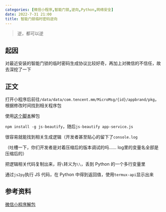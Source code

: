 ```yaml
---
categories: [微信小程序,智能门锁,逆向,Python,网络安全]
date: 2022-7-31 21:00
title: 智能门锁临时密码逆向
---
```


> 逆，都可以逆

## 起因

对最近安装的智能门锁的临时密码生成协议比较好奇，再加上对微信的不信任，故去深挖了一下

## 正文

打开小程序后前往`/data/data/com.tencent.mm/MicroMsg/{id}/appbrand/pkg`，根据修改时间找到相关程序包

使用[这个脚本](https://gist.github.com/Integ/bcac5c21de5ea35b63b3db2c725f07ad)解包

`npm install -g js-beautify`，随后`js-beautify app-service.js`

很容易就能找到相关生成逻辑（开发者甚至贴心的留下了`console.log`

（吐槽一下，你们开发者是对着压缩后的版本调试的吗…… log里的变量名全部是压缩后的）

把逻辑相关代码复制出来，将`\`转义为`\\`，丢到 Python 的一个多行变量里

通过`js2py`执行 JS 代码，在 Python 中得到返回值，使用`termux-api`显示出来

## 参考资料

[微信小程序解包](https://misakikata.github.io/2021/03/微信小程序解包/)
